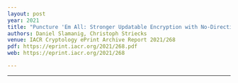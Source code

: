 ```yaml
---
layout: post
year: 2021
title: "Puncture 'Em All: Stronger Updatable Encryption with No-Directional Key Updates"
authors: Daniel Slamanig, Christoph Striecks
venue: IACR Cryptology ePrint Archive Report 2021/268
pdf: https://eprint.iacr.org/2021/268.pdf
web: https://eprint.iacr.org/2021/268

---
```



---


